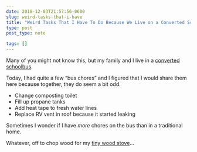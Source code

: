 ```yaml
---
date: 2018-12-03T21:57:56-0600
slug: weird-tasks-that-i-have
title: "Weird Tasks That I Have To Do Because We Live on a Converted Schoolbus"
type: post
post_type: note

tags: []
---
```

Many of you might not know this, but my family and I live in a [converted schoolbus](http://trebventure.com).


Today, I had quite a few “bus chores” and I figured that I would share them here because together, they do seem a bit odd.


* Change composting toilet
* Fill up propane tanks
* Add heat tape to fresh water lines
* Replace RV vent in roof because it started leaking


Sometimes I wonder if I have *more* chores on the bus than in a traditional home.


Whatever, off to chop wood for my [tiny wood stove](http://www.instagram.com/trebventure/p/Bj47D7hn2U9/)…



